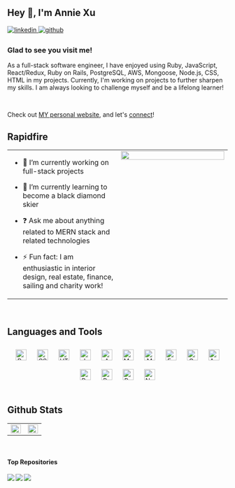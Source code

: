 ## Hey 👋, I'm Annie Xu  
  

<a href="https://linkedin.com/in/annie-y-xu" target="_blank">
<img src=https://img.shields.io/badge/linkedin-%231E77B5.svg?&style=for-the-badge&logo=linkedin&logoColor=white alt=linkedin style="margin-bottom: 5px;" />
</a>
<a href="https://github.com/anyqx" target="_blank">
<img src=https://img.shields.io/badge/github-%2324292e.svg?&style=for-the-badge&logo=github&logoColor=white alt=github style="margin-bottom: 5px;" />
</a>  
  
### Glad to see you visit me!

As a full-stack software engineer, I have enjoyed using Ruby, JavaScript, React/Redux, Ruby on Rails, PostgreSQL, AWS, Mongoose, Node.js, CSS, HTML in my projects. Currently, I'm working on projects to further sharpen my skills. I am always looking to challenge myself and be a lifelong learner!
  

<br/>  

Check out [MY personal website](http://www.annieyxu.com), and let's [connect](https://www.linkedin.com/in/annie-y-xu/)!


## Rapidfire  
<table><tr><td valign="top" width="50%">

- 🔭 I’m currently working on full-stack projects
  

- 🌱 I’m currently learning to become a black diamond skier
  

- ❓ Ask me about anything related to MERN stack and related technologies  
  

- ⚡ Fun fact: I am enthusiastic in interior design, real estate, finance, sailing and charity work!


</td><td valign="top" width="50%">

<div align="center">
<img src="https://rishavanand.github.io/static/images/greetings.gif" align="center" style="width: 100%" />
</div>  


</td></tr></table>  

<br/>  

## Languages and Tools  
<div align="center">  
<img style="margin: 10px" src="https://profilinator.rishav.dev/skills-assets/react-original-wordmark.svg" alt="React" height="25" />  
<img style="margin: 10px" src="https://profilinator.rishav.dev/skills-assets/css3-original-wordmark.svg" alt="CSS3" height="25" />  
<img style="margin: 10px" src="https://profilinator.rishav.dev/skills-assets/html5-original-wordmark.svg" alt="HTML5" height="25" />  
<img style="margin: 10px" src="https://profilinator.rishav.dev/skills-assets/javascript-original.svg" alt="JavaScript" height="25" />  
<img style="margin: 10px" src="https://profilinator.rishav.dev/skills-assets/amazonwebservices-original-wordmark.svg" alt="AWS" height="25" />  
<img style="margin: 10px" src="https://profilinator.rishav.dev/skills-assets/mysql-original-wordmark.svg" alt="MySQL" height="25" />  
<img style="margin: 10px" src="https://profilinator.rishav.dev/skills-assets/mongodb-original-wordmark.svg" alt="MongoDB" height="25" />  
<img style="margin: 10px" src="https://profilinator.rishav.dev/skills-assets/express-original-wordmark.svg" alt="Express.js" height="25" />  
<img style="margin: 10px" src="https://profilinator.rishav.dev/skills-assets/graphql.png" alt="GraphQL" height="25" />  
<img style="margin: 10px" src="https://profilinator.rishav.dev/skills-assets/ansible.png" alt="Ansible" height="25" />  
<img style="margin: 10px" src="https://profilinator.rishav.dev/skills-assets/rails-original-wordmark.svg" alt="Ruby on Rails" height="25" />  
<img style="margin: 10px" src="https://profilinator.rishav.dev/skills-assets/postgresql-original-wordmark.svg" alt="PostgreSQL" height="25" />  
<img style="margin: 10px" src="https://profilinator.rishav.dev/skills-assets/ruby-original-wordmark.svg" alt="Ruby" height="25" />  
<img style="margin: 10px" src="https://profilinator.rishav.dev/skills-assets/nodejs-original-wordmark.svg" alt="Node.js" height="25" />  
</div>  

<br/>  


## Github Stats  
<table><tr><td valign="top" width="50%">

<img src="https://github-readme-stats.vercel.app/api?username=anyqx&show_icons=true&count_private=true&hide_border=true&theme=tokyonight" align="left" style="width: 100%" />

</td><td valign="top" width="50%">

<img src="https://github-readme-stats.vercel.app/api/top-langs/?username=anyqx&hide_border=true&layout=compact&theme=tokyonight" align="left" style="width: 100%" />

</td></tr></table>  

<br/>  

#### Top Repositories

<a href="https://github.com/anyqx/super_rental">
  <img align="left" src="https://github-readme-stats.vercel.app/api/pin/?username=anyqx&repo=super_rental&theme=tokyonight" />
</a>
<a href="https://github.com/anyqx/mern-oneroof">
  <img align="left" src="https://github-readme-stats.vercel.app/api/pin/?username=anyqx&repo=mern-oneroof&theme=tokyonight" />
</a>
<a href="https://github.com/anyqx/bouncing-penguin">
  <img align="left" src="https://github-readme-stats.vercel.app/api/pin/?username=anyqx&repo=bouncing-penguin&theme=tokyonight" />
</a>

